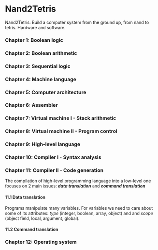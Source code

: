 # Nand2Tetris
Nand2Tetris: Build a computer system from the ground up, from nand to tetris. Hardware and software.


### Chapter 1: Boolean logic
### Chapter 2: Boolean arithmetic
### Chapter 3: Sequential logic
### Chapter 4: Machine language
### Chapter 5: Computer architecture
### Chapter 6: Assembler
### Chapter 7: Virtual machine I - Stack arithmetic 
### Chapter 8: Virtual machine II - Program control
### Chapter 9: High-level language
### Chapter 10: Compiler I - Syntax analysis

### Chapter 11: Compiler II - Code generation
The compilation of high-level programming language into a low-level one focuses on 2 main issues: ***data translation*** and ***command translation***
#### 11.1 Data translation
Programs manipulate many variables. For variables we need to care about some of its attributes: *type* (integer, boolean, array, object) and and *scope* (object field, local, argument, global).

#### 11.2 Command translation

### Chapter 12: Operating system
